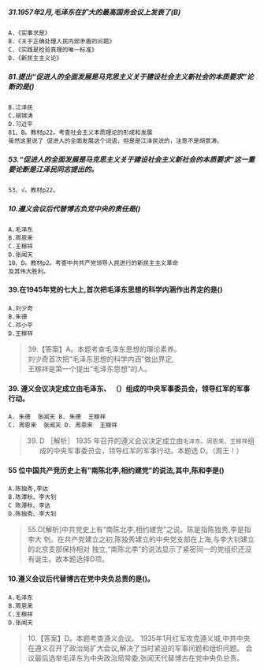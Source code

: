 ##### 31.1957年2月,毛泽东在扩大的最高国务会议上发表了(B)
    A.《实事求是》
    B.《关于正确处理人民内部矛盾的问题》
    C.《实践是检验真理的唯一标准》
    D.《新民主主义论》

##### 81.提出“促进人的全面发展是马克思主义关于建设社会主义新社会的本质要求”论断的是()
    B.江泽民
    C.胡锦涛
    D.习近平
    81、B。教材p22。考查社会主义本质理论的形成和发展
    虽然这里说了 促进人的全面发展这个词语，但是是江泽民说的，注意不是胡景涛。

##### 53.“促进人的全面发展是马克思主义关于建设社会主义新社会的本质要求”这一重要论断是江泽民同志提出的。
    53、√。教材p22。    

##### 10.遵义会议后代替博古负党中央的责任是()
    A.毛泽东
    B.周恩来
    C.王稼祥
    D.张闻天
    10、D。教材p2。考查中共共产党领导人民进行的新民主主义革命
    及其伟大胜利。    

#### 39.在1945年党的七大上,首次把毛泽东思想的科学内涵作出界定的是()
    A.刘少奇
    B.朱德
    C.邓小平
    D.王稼祥
>   39.【答案】A。本题考查毛泽东思想的理论素养。   
刘少奇首次把“毛泽东思想的科学内涵”做出界定,   
王稼祥是第一个提出“毛泽东思想”的人。   
  

#### 39. 遵义会议决定成立由毛泽东、 （）组成的中央军事委员会，领导红军的军事行动。
    A. 朱德  张闻天 B. 朱德  王稼祥
    C. 周恩来  张闻天 D. 周恩来  王稼祥
>   39. D ［解析］ 1935 年召开的遵义会议决定成立由`毛泽东、周恩来、王稼祥`组成的中央军事委员会，领导红军的军事行动。本题选 D。（周王！）

#### 55 位中国共产竞历史上有”南陈北李,相约建党”的说法,其中,陈和李是()
    A.陈独秀,李达
    B.陈潭秋、李大钊
    C 陈潭秋、李达
    D.陈独秀、李大钊
>   55.D[解析]中共党史上有“南陈北李,相约建党”之说。陈是指陈独秀,李是指李大
    刳。在共产党建立之初,陈独秀建立的中央党支部在上海,与李大钊建立的北京支部保持相对
    独立,“南陈北李”的说法显示了紧密同一的党组织还没有诞生。故本题选择D项。
    
#### 10.遵义会议后代替博古在党中央负总责的是()。
    A.毛泽东
    B.周恩来
    C.王稼祥
    D.张闻天
>   10.【答案】D。本题考查遵义会议。
1935年1月红军攻克遵义城,中共中央在遵义召开了政治局扩大会议,解决了当时紧迫的军事问题和组织问题。
会议最后选举毛泽东为中央政治局常委,张闻天代替博古在党中央负总责。    








    
